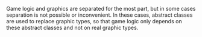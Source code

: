 Game logic and graphics are separated for the most part, but in some cases separation is not possible or inconvenient.
In these cases, abstract classes are used to replace graphic types, so that game logic only depends on these abstract classes and not on real graphic types.